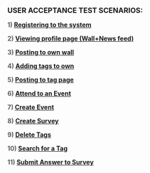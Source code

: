 <div><b>
<font size='3'>USER ACCEPTANCE TEST SCENARIOS:</font>

<font color='#595d5e'>1) <a href='http://cmpe352spring2012group3.googlecode.com/files/Registration.docx'>Registering to the system </a></font>

<font color='#595d5e'>2) <a href='http://cmpe352spring2012group3.googlecode.com/files/Viewing%20Profile%20Page.docx'>Viewing profile page (Wall+News feed) </a></font>

<font color='#595d5e'>3) <a href='http://cmpe352spring2012group3.googlecode.com/files/Posting%20to%20Own%20Wall.docx'>Posting to own wall </a></font>

<font color='#595d5e'>4) <a href='http://cmpe352spring2012group3.googlecode.com/files/Adding%20Tags%20to%20Own.docx'>Adding tags to own </a></font>

<font color='#595d5e'>5) <a href='http://cmpe352spring2012group3.googlecode.com/files/Posting%20to%20Page.docx'>Posting to tag page </a></font>


<font color='#595d5e'>6) <a href='http://cmpe352spring2012group3.googlecode.com/files/Attend%20to%20an%20event.docx'>Attend to an Event </a></font>


<font color='#595d5e'>7) <a href='http://cmpe352spring2012group3.googlecode.com/files/Create%20event.docx'>Create Event </a></font>


<font color='#595d5e'>8) <a href='http://cmpe352spring2012group3.googlecode.com/files/Create%20Survey.docx'>Create Survey </a></font>


<font color='#595d5e'>9) <a href='http://cmpe352spring2012group3.googlecode.com/files/Delete%20Tags.docx'>Delete Tags </a></font>


<font color='#595d5e'>10) <a href='http://cmpe352spring2012group3.googlecode.com/files/Search%20for%20a%20tag.docx'>Search for a Tag </a></font>


<font color='#595d5e'>11) <a href='http://cmpe352spring2012group3.googlecode.com/files/Submit%20Answer%20to%20Survey.docx'>Submit Answer to Survey</a></font>


</b>
</div>